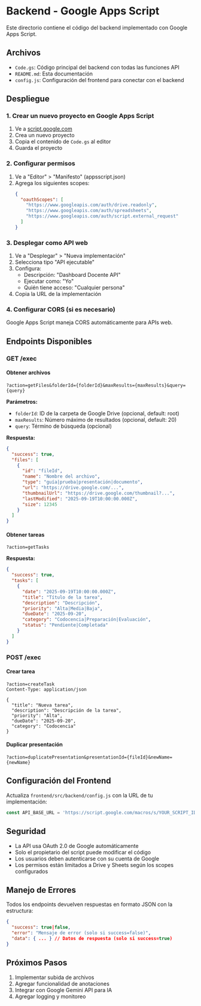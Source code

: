 # Backend - Google Apps Script

Este directorio contiene el código del backend implementado con Google Apps Script.

## Archivos

- `Code.gs`: Código principal del backend con todas las funciones API
- `README.md`: Esta documentación
- `config.js`: Configuración del frontend para conectar con el backend

## Despliegue

### 1. Crear un nuevo proyecto en Google Apps Script

1. Ve a [script.google.com](https://script.google.com)
2. Crea un nuevo proyecto
3. Copia el contenido de `Code.gs` al editor
4. Guarda el proyecto

### 2. Configurar permisos

1. Ve a "Editor" > "Manifesto" (appsscript.json)
2. Agrega los siguientes scopes:
   ```json
   {
     "oauthScopes": [
       "https://www.googleapis.com/auth/drive.readonly",
       "https://www.googleapis.com/auth/spreadsheets",
       "https://www.googleapis.com/auth/script.external_request"
     ]
   }
   ```

### 3. Desplegar como API web

1. Ve a "Desplegar" > "Nueva implementación"
2. Selecciona tipo "API ejecutable"
3. Configura:
   - Descripción: "Dashboard Docente API"
   - Ejecutar como: "Yo"
   - Quién tiene acceso: "Cualquier persona"
4. Copia la URL de la implementación

### 4. Configurar CORS (si es necesario)

Google Apps Script maneja CORS automáticamente para APIs web.

## Endpoints Disponibles

### GET /exec

#### Obtener archivos
```
?action=getFiles&folderId={folderId}&maxResults={maxResults}&query={query}
```

**Parámetros:**
- `folderId`: ID de la carpeta de Google Drive (opcional, default: root)
- `maxResults`: Número máximo de resultados (opcional, default: 20)
- `query`: Término de búsqueda (opcional)

**Respuesta:**
```json
{
  "success": true,
  "files": [
    {
      "id": "fileId",
      "name": "Nombre del archivo",
      "type": "guía|prueba|presentación|documento",
      "url": "https://drive.google.com/...",
      "thumbnailUrl": "https://drive.google.com/thumbnail?...",
      "lastModified": "2025-09-19T10:00:00.000Z",
      "size": 12345
    }
  ]
}
```

#### Obtener tareas
```
?action=getTasks
```

**Respuesta:**
```json
{
  "success": true,
  "tasks": [
    {
      "date": "2025-09-19T10:00:00.000Z",
      "title": "Título de la tarea",
      "description": "Descripción",
      "priority": "Alta|Media|Baja",
      "dueDate": "2025-09-20",
      "category": "Codocencia|Preparación|Evaluación",
      "status": "Pendiente|Completada"
    }
  ]
}
```

### POST /exec

#### Crear tarea
```
?action=createTask
Content-Type: application/json

{
  "title": "Nueva tarea",
  "description": "Descripción de la tarea",
  "priority": "Alta",
  "dueDate": "2025-09-20",
  "category": "Codocencia"
}
```

#### Duplicar presentación
```
?action=duplicatePresentation&presentationId={fileId}&newName={newName}
```

## Configuración del Frontend

Actualiza `frontend/src/backend/config.js` con la URL de tu implementación:

```javascript
const API_BASE_URL = 'https://script.google.com/macros/s/YOUR_SCRIPT_ID/exec';
```

## Seguridad

- La API usa OAuth 2.0 de Google automáticamente
- Solo el propietario del script puede modificar el código
- Los usuarios deben autenticarse con su cuenta de Google
- Los permisos están limitados a Drive y Sheets según los scopes configurados

## Manejo de Errores

Todos los endpoints devuelven respuestas en formato JSON con la estructura:

```json
{
  "success": true|false,
  "error": "Mensaje de error (solo si success=false)",
  "data": { ... } // Datos de respuesta (solo si success=true)
}
```

## Próximos Pasos

1. Implementar subida de archivos
2. Agregar funcionalidad de anotaciones
3. Integrar con Google Gemini API para IA
4. Agregar logging y monitoreo